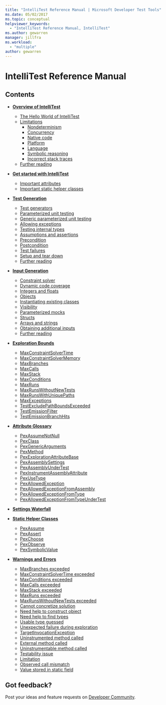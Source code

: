 ```yaml
---
title: "IntelliTest Reference Manual | Microsoft Developer Test Tools"
ms.date: 05/02/2017
ms.topic: conceptual
helpviewer_keywords:
  - "IntelliTest Reference Manual, IntelliTest"
ms.author: gewarren
manager: jillfra
ms.workload:
  - "multiple"
author: gewarren
---
```

# IntelliTest Reference Manual

## Contents

* **[Overview of IntelliTest](introduction.md)**
  - [The Hello World of IntelliTest](introduction.md#the-hello-world-of-intellitest)
  - [Limitations](introduction.md#limitations)
    * [Nondeterminism](introduction.md#nondeterminism)
    * [Concurrency](introduction.md#concurrency)
    * [Native code](introduction.md#native-code)
    * [Platform](introduction.md#platform)
    * [Language](introduction.md#language)
    * [Symbolic reasoning](introduction.md#symbolic-reasoning)
    * [Incorrect stack traces](introduction.md#incorrect-stack-traces)
  - [Further reading](introduction.md#further-reading)

* **[Get started with IntelliTest](getting-started.md)**
  - [Important attributes](getting-started.md#important-attributes)
  - [Important static helper classes](getting-started.md#helper-classes)

* **[Test Generation](test-generation.md)**
  - [Test generators](test-generation.md#test-generators)
  - [Parameterized unit testing](test-generation.md#parameterized-unit-testing)
  - [Generic parameterized unit testing](test-generation.md#generic-parameterized)
  - [Allowing exceptions](test-generation.md#allowing-exceptions)
  - [Testing internal types](test-generation.md#internal-types)
  - [Assumptions and assertions](test-generation.md#assumptions-and-assertions)
  - [Precondition](test-generation.md#precondition)
  - [Postcondition](test-generation.md#postcondition)
  - [Test failures](test-generation.md#test-failures)
  - [Setup and tear down](test-generation.md#setup-teardown)
  - [Further reading](test-generation.md#further-reading)

* **[Input Generation](input-generation.md)**
  - [Constraint solver](input-generation.md#constraint-solver)
  - [Dynamic code coverage](input-generation.md#dynamic-code-coverage)
  - [Integers and floats](input-generation.md#integers-and-floats)
  - [Objects](input-generation.md#objects)
  - [Instantiating existing classes](input-generation.md#existing-classes)
  - [Visibility](input-generation.md#visibility)
  - [Parameterized mocks](input-generation.md#parameterized-mocks)
  - [Structs](input-generation.md#structs)
  - [Arrays and strings](input-generation.md#arrays-and-strings)
  - [Obtaining additional inputs](input-generation.md#additional-inputs)
  - [Further reading](input-generation.md#further-reading)

* **[Exploration Bounds](exploration-bounds.md)**
  - [MaxConstraintSolverTime](exploration-bounds.md#maxconstraintsolvertime)
  - [MaxConstraintSolverMemory](exploration-bounds.md#maxconstraintsolvermemory)
  - [MaxBranches](exploration-bounds.md#maxbranches)
  - [MaxCalls](exploration-bounds.md#maxcalls)
  - [MaxStack](exploration-bounds.md#maxstack)
  - [MaxConditions](exploration-bounds.md#maxconditions)
  - [MaxRuns](exploration-bounds.md#maxruns)
  - [MaxRunsWithoutNewTests](exploration-bounds.md#maxrunswithoutnewtests)
  - [MaxRunsWithUniquePaths](exploration-bounds.md#maxrunswithuniquepaths)
  - [MaxExceptions](exploration-bounds.md#maxexceptions)
  - [TestExcludePathBoundsExceeded](exploration-bounds.md#testexcludepathboundsexceeded)
  - [TestEmissionFilter](exploration-bounds.md#testemissionfilter)
  - [TestEmissionBranchHits](exploration-bounds.md#testemissionbranchhits)

* **[Attribute Glossary](attribute-glossary.md)**
  - [PexAssumeNotNull](attribute-glossary.md#pexassumenotnull)
  - [PexClass](attribute-glossary.md#pexclass)
  - [PexGenericArguments](attribute-glossary.md#pexgenericarguments)
  - [PexMethod](attribute-glossary.md#pexmethod)
  - [PexExplorationAttributeBase](attribute-glossary.md#pexexplorationattributebase)
  - [PexAssemblySettings](attribute-glossary.md#pexassemblysettings)
  - [PexAssemblyUnderTest](attribute-glossary.md#pexassemblyundertest)
  - [PexInstrumentAssemblyAttribute](attribute-glossary.md#pexinstrumentassemblyattribute)
  - [PexUseType](attribute-glossary.md#pexusetype)
  - [PexAllowedException](attribute-glossary.md#pexallowedexception)
  - [PexAllowedExceptionFromAssembly](attribute-glossary.md#pexallowedexceptionfromassembly)
  - [PexAllowedExceptionFromType](attribute-glossary.md#pexallowedexceptionfromtype)
  - [PexAllowedExceptionFromTypeUnderTest](attribute-glossary.md#pexallowedexceptionfromtypeundertest)

* **[Settings Waterfall](settings-waterfall.md)**

* **[Static Helper Classes](static-helper-classes.md)**
  - [PexAssume](static-helper-classes.md#pexassume)
  - [PexAssert](static-helper-classes.md#pexassert)
  - [PexChoose](static-helper-classes.md#pexchoose)
  - [PexObserve](static-helper-classes.md#pexobserve)
  - [PexSymbolicValue](static-helper-classes.md#pexsymbolicvalue)

* **[Warnings and Errors](warnings-and-errors.md)**
  - [MaxBranches exceeded](warnings-and-errors.md#maxbranches-exceeded)
  - [MaxConstraintSolverTime exceeded](warnings-and-errors.md#maxconstraintsolvertime-exceeded)
  - [MaxConditions exceeded](warnings-and-errors.md#maxconditions-exceeded)
  - [MaxCalls exceeded](warnings-and-errors.md#maxcalls-exceeded)
  - [MaxStack exceeded](warnings-and-errors.md#maxstack-exceeded)
  - [MaxRuns exceeded](warnings-and-errors.md#maxruns-exceeded)
  - [MaxRunsWithoutNewTests exceeded](warnings-and-errors.md#maxrunswithoutnewtests-exceeded)
  - [Cannot concretize solution](warnings-and-errors.md#cannot-concretize-solution)
  - [Need help to construct object](warnings-and-errors.md#help-construct)
  - [Need help to find types](warnings-and-errors.md#help-types)
  - [Usable type guessed](warnings-and-errors.md#usable-type-guessed)
  - [Unexpected failure during exploration](warnings-and-errors.md#unexpected-exploration)
  - [TargetInvocationException](warnings-and-errors.md#targetinvocationexception)
  - [Uninstrumented method called](warnings-and-errors.md#uninstrumented-method-called)
  - [External method called](warnings-and-errors.md#external-method-called)
  - [Uninstrumentable method called](warnings-and-errors.md#uninstrumentable-method-called)
  - [Testability issue](warnings-and-errors.md#testability-issue)
  - [Limitation](warnings-and-errors.md#limitation)
  - [Observed call mismatch](warnings-and-errors.md#observed-call-mismatch)
  - [Value stored in static field](warnings-and-errors.md#value-static-field)

## Got feedback?

Post your ideas and feature requests on [Developer Community](https://developercommunity.visualstudio.com/content/idea/post.html?space=8).